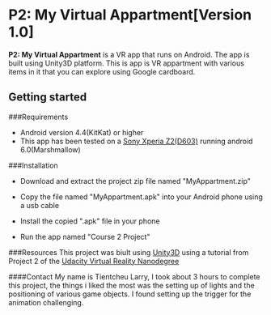 # P2: My Virtual Appartment[Version 1.0]
**P2: My Virtual Appartment** is a VR app that runs on Android. The app is built using Unity3D platform. This is app is VR appartment with various items in it that you can explore using Google cardboard.

## Getting started

###Requirements

- Android version 4.4(KitKat) or higher
- This app has been tested on a [Sony Xperia Z2(D603)](http://www.sonymobile.com/global-en/products/phones/xperia-z2/specifications/) running android 6.0(Marshmallow)

###Installation

- Download and extract the project zip file named "MyAppartment.zip"

- Copy the file named "MyAppartment.apk" into your Android phone using a usb cable

- Install the copied ".apk" file in your phone

- Run the app named "Course 2 Project"

###Resources
This project was biult using [Unity3D](https://unity3d.com/) using a tutorial from Project 2 of the [Udacity Virtual Reality Nanodegree](https://classroom.udacity.com/nanodegrees/nd017/syllabus)

####Contact
My name is Tientcheu Larry, I took about 3 hours to complete this project, the things i liked the most was the setting up of lights and the positioning of various game objects. I found setting up the trigger for the animation challenging.

